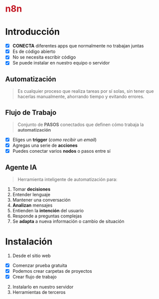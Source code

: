 <h1 style="color:#c1121f">n8n</h1>

# Introducción

- [x] __CONECTA__ diferentes apps que normalmente no trabajan juntas
- [x] Es de código abierto
- [x] No se necesita escribir código
- [x] Se puede instalar en nuestro equipo o servidor

## Automatización

> Es cualquier proceso que realiza tareas por sí solas,
> sin tener que hacerlas manualmente, ahorrando tiempo y evitando errores.


## Flujo de Trabajo

> Conjunto de __PASOS__ conectados que definen cómo trabaja la __automatización__

- [x] Eliges un __trigger__ (_como recibir un email_)
- [x] Agregas una serie de __acciones__ 
- [x] Puedes conectar varios __nodos__ o pasos entre sí

## Agente IA

> Herramienta inteligente de automatización para:

1. Tomar __decisiones__
2. Entender lenguaje
3. Mantener una conversación
4. __Analizan__ mensajes
5. Entienden la __intención__ del usuario
6. Responde a preguntas complejas
7. Se __adapta__ a nueva información o cambio de situación

# Instalación

1. Desde el sitio web

- [x] Comenzar prueba gratuita
- [x] Podemos crear carpetas de proyectos
- [x] Crear flujo de trabajo

2. Instalarlo en nuestro servidor
3. Herramientas de terceros































